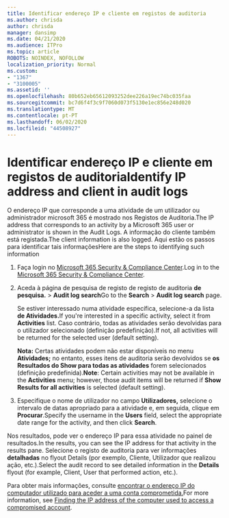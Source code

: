 ```yaml
---
title: Identificar endereço IP e cliente em registos de auditoria
ms.author: chrisda
author: chrisda
manager: dansimp
ms.date: 04/21/2020
ms.audience: ITPro
ms.topic: article
ROBOTS: NOINDEX, NOFOLLOW
localization_priority: Normal
ms.custom:
- "1367"
- "3100005"
ms.assetid: ''
ms.openlocfilehash: 80b652eb65612093252dee226a19ec74bc035faa
ms.sourcegitcommit: bc7d6f4f3c9f7060d073f5130e1ec856e248d020
ms.translationtype: MT
ms.contentlocale: pt-PT
ms.lasthandoff: 06/02/2020
ms.locfileid: "44508927"
---
```

# <a name="identify-ip-address-and-client-in-audit-logs"></a><span data-ttu-id="ed87e-102">Identificar endereço IP e cliente em registos de auditoria</span><span class="sxs-lookup"><span data-stu-id="ed87e-102">Identify IP address and client in audit logs</span></span>

<span data-ttu-id="ed87e-103">O endereço IP que corresponde a uma atividade de um utilizador ou administrador microsoft 365 é mostrado nos Registos de Auditoria.</span><span class="sxs-lookup"><span data-stu-id="ed87e-103">The IP address that corresponds to an activity by a Microsoft 365 user or administrator is shown in the Audit Logs.</span></span> <span data-ttu-id="ed87e-104">A informação do cliente também está registada.</span><span class="sxs-lookup"><span data-stu-id="ed87e-104">The client information is also logged.</span></span> <span data-ttu-id="ed87e-105">Aqui estão os passos para identificar tais informações</span><span class="sxs-lookup"><span data-stu-id="ed87e-105">Here are the steps to identifying such information</span></span>

1. <span data-ttu-id="ed87e-106">Faça login no [Microsoft 365 Security & Compliance Center](https://protection.office.com/).</span><span class="sxs-lookup"><span data-stu-id="ed87e-106">Log in to the [Microsoft 365 Security & Compliance Center](https://protection.office.com/).</span></span>

2. <span data-ttu-id="ed87e-107">Aceda à página de pesquisa de registo de registo de auditoria **de pesquisa.**  >  **Audit log search**</span><span class="sxs-lookup"><span data-stu-id="ed87e-107">Go to the **Search** > **Audit log search** page.</span></span>

   <span data-ttu-id="ed87e-108">Se estiver interessado numa atividade específica, selecione-a da lista **de Atividades.**</span><span class="sxs-lookup"><span data-stu-id="ed87e-108">If you're interested in a specific activity, select it from **Activities** list.</span></span> <span data-ttu-id="ed87e-109">Caso contrário, todas as atividades serão devolvidas para o utilizador selecionado (definição predefinição).</span><span class="sxs-lookup"><span data-stu-id="ed87e-109">If not, all activities will be returned for the selected user (default setting).</span></span>

   <span data-ttu-id="ed87e-110">**Nota:** Certas atividades podem não estar disponíveis no menu **Atividades;** no entanto, esses itens de auditoria serão devolvidos se **os Resultados do Show para todas as atividades** forem selecionados (definição predefinida).</span><span class="sxs-lookup"><span data-stu-id="ed87e-110">**Note**: Certain activities may not be available in the **Activities** menu; however, those audit items will be returned if **Show Results for all activities** is selected (default setting).</span></span>

3. <span data-ttu-id="ed87e-111">Especifique o nome de utilizador no campo **Utilizadores,** selecione o intervalo de datas apropriado para a atividade e, em seguida, clique em **Procurar**.</span><span class="sxs-lookup"><span data-stu-id="ed87e-111">Specify the username in the **Users** field, select the appropriate date range for the activity, and then click **Search**.</span></span>

<span data-ttu-id="ed87e-112">Nos resultados, pode ver o endereço IP para essa atividade no painel de resultados.</span><span class="sxs-lookup"><span data-stu-id="ed87e-112">In the results, you can see the IP address for that activity in the results pane.</span></span> <span data-ttu-id="ed87e-113">Selecione o registo de auditoria para ver informações **detalhadas** no flyout Details (por exemplo, Cliente, Utilizador que realizou ação, etc.).</span><span class="sxs-lookup"><span data-stu-id="ed87e-113">Select the audit record to see detailed information in the **Details** flyout (for example, Client, User that performed action, etc.).</span></span>

<span data-ttu-id="ed87e-114">Para obter mais informações, consulte [encontrar o endereço IP do computador utilizado para aceder a uma conta comprometida.](https://docs.microsoft.com/microsoft-365/compliance/auditing-troubleshooting-scenarios#find-the-ip-address-of-the-computer-used-to-access-a-compromised-account)</span><span class="sxs-lookup"><span data-stu-id="ed87e-114">For more information, see [Finding the IP address of the computer used to access a compromised account](https://docs.microsoft.com/microsoft-365/compliance/auditing-troubleshooting-scenarios#find-the-ip-address-of-the-computer-used-to-access-a-compromised-account).</span></span>
